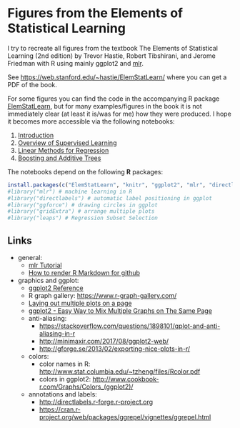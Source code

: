 # Figures from the Elements of Statistical Learning
I try to recreate all figures from the textbook The Elements of Statistical Learning (2nd edition) by Trevor Hastie, Robert Tibshirani, and Jerome Friedman with R using mainly ggplot2 and [mlr](https://github.com/mlr-org/mlr). 

See https://web.stanford.edu/~hastie/ElemStatLearn/ where you can get a PDF of the book.

For some figures you can find the code in the accompanying R package [ElemStatLearn](https://cran.r-project.org/web/packages/ElemStatLearn/index.html), but for many examples/figures in the book it is not immediately clear (at least it is/was for me) how they were produced. I hope it becomes more accessible via the following notebooks:

1. [Introduction](https://github.com/BodoBurger/hastie-ElemStatLearn-figures/blob/master/01-Introduction.md)
2. [Overview of Supervised Learning](https://github.com/BodoBurger/hastie-ElemStatLearn-figures/blob/master/02-Overview-Supervised-Learning.md)
3. [Linear Methods for Regression](https://github.com/BodoBurger/hastie-ElemStatLearn-figures/blob/master/03-Linear-Methods-for-Regression.md)
10. [Boosting and Additive Trees](https://github.com/BodoBurger/hastie-ElemStatLearn-figures/blob/master/10-Boosting-and-Additive-Trees.md)

The notebooks depend on the following **R** packages:

``` r
install.packages(c("ElemStatLearn", "knitr", "ggplot2", "mlr", "directlabels", "ggforce", "gridExtra", "mvtnorm", "reshape2", "scales", "leaps"))
#library("mlr") # machine learning in R
#library("directlabels") # automatic label positioning in ggplot
#library("ggforce") # drawing circles in ggplot
#library("gridExtra") # arrange multiple plots
#library("leaps") # Regression Subset Selection
```

## Links
- general:
    - [mlr Tutorial](https://mlr-org.github.io/mlr/)
    - [How to render R Markdown for github](https://stackoverflow.com/questions/39814916/how-can-i-see-output-of-rmd-in-github)
- graphics and ggplot:
    - [ggplot2 Reference](http://ggplot2.tidyverse.org/reference/)
    - R graph gallery: https://www.r-graph-gallery.com/
    - [Laying out multiple plots on a page](https://cran.r-project.org/web/packages/egg/vignettes/Ecosystem.html)
    - [ggplot2 - Easy Way to Mix Multiple Graphs on The Same Page](http://www.sthda.com/english/articles/24-ggpubr-publication-ready-plots/81-ggplot2-easy-way-to-mix-multiple-graphs-on-the-same-page/)
    - anti-aliasing:
        - https://stackoverflow.com/questions/1898101/qplot-and-anti-aliasing-in-r
        - http://minimaxir.com/2017/08/ggplot2-web/
        - http://gforge.se/2013/02/exporting-nice-plots-in-r/
    - colors:
        - color names in R: http://www.stat.columbia.edu/~tzheng/files/Rcolor.pdf
        - colors in ggplot2: http://www.cookbook-r.com/Graphs/Colors_(ggplot2)/
    - annotations and labels:
        - http://directlabels.r-forge.r-project.org
        - https://cran.r-project.org/web/packages/ggrepel/vignettes/ggrepel.html
